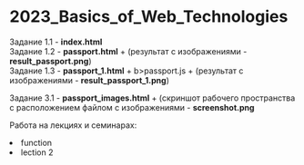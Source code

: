 # 2023_Basics_of_Web_Technologies

Задание 1.1 - <b>index.html</b>
<br> Задание 1.2 - <b>passport.html</b> + (результат с изображениями - <b>result_passport.png</b>)
<br> Задание 1.3 - <b>passport_1.html</b> + b>passport.js</b> + (результат с изображениями - <b>result_passport_1.png</b>)
<p></p>
Задание 3.1 - <b>passport_images.html</b> + (скриншот рабочего пространства с расположением файлом с изображениями - <b>screenshot.png</b>

Работа на лекциях и семинарах:
<li> function </li>
<li> lection 2 </li>



